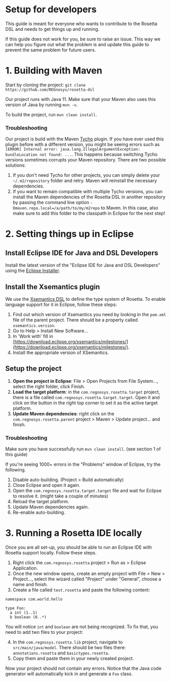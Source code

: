 # Setup for developers
This guide is meant for everyone who wants to contribute to the Rosetta DSL and needs to get things up and running.

If this guide does not work for you, be sure to raise an issue. This way we can help you figure out what the problem is and update this guide to prevent the same problem for future users.

# 1. Building with Maven
Start by cloning the project: `git clone https://github.com/REGnosys/rosetta-dsl`

Our project runs with Java 11. Make sure that your Maven also uses this version of Java by running `mvn -v`.

To build the project, run `mvn clean install`.

### Troubleshooting
Our project is build with the Maven [Tycho](https://www.eclipse.org/tycho/sitedocs/tycho-maven-plugin/index.html) plugin. If you have ever used this plugin before with a different version, you might be seeing errors such as `[ERROR] Internal error: java.lang.IllegalArgumentException: bundleLocation not found: ...`. This happens because switching Tycho versions sometimes corrupts your Maven repository. There are two possible solutions:
1. If you don't need Tycho for other projects, you can simply delete your `~/.m2/repository` folder and retry. Maven will reinstall the necessary dependencies.
2. If you want to remain compatible with multiple Tycho versions, you can install the Maven dependencies of the Rosetta DSL in another repository by passing the command line option `-Dmaven.repo.local=/a/path/to/my/m2repo` to Maven. In this case, also make sure to add this folder to the classpath in Eclipse for the next step!

# 2. Setting things up in Eclipse
## Install Eclipse IDE for Java and DSL Developers
Install the latest version of the "Eclipse IDE for Java and DSL Developers" using the [Eclipse Installer](https://www.eclipse.org/downloads/packages/installer).

## Install the Xsemantics plugin
We use the [Xsemantics DSL](https://github.com/eclipse/xsemantics) to define the type system of Rosetta. To enable language support for it in Eclipse, follow these steps:
1. Find out which version of Xsemantics you need by looking in the `pom.xml` file of the parent project. There should be a property called `xsemantics.version`.
2. Go to Help > Install New Software...
3. In 'Work with' fill in [https://download.eclipse.org/xsemantics/milestones/](https://download.eclipse.org/xsemantics/milestones/).
4. Install the appropriate version of XSemantics.

## Setup the project
1. **Open the project in Eclipse**: File > Open Projects from File System..., select the right folder, click Finish.
2. **Load the target platform**: in the `com.regnosys.rosetta.target` project, there is a file called `com.regnosys.rosetta.target.target`. Open it and click on the button in the right top corner to set it as the active target platform.
3. **Update Maven dependencies**: right click on the `com.regnosys.rosetta.parent` project > Maven > Update project... and finish.

### Troubleshooting
Make sure you have successfully run `mvn clean install`. (see section 1 of this guide)

If you're seeing 1000+ errors in the "Problems" window of Eclipse, try the following.
1. Disable auto-building. (Project > Build automatically)
2. Close Eclipse and open it again.
3. Open the `com.regnosys.rosetta.target.target` file and wait for Eclipse to resolve it. (might take a couple of minutes)
4. Reload the target platform.
5. Update Maven dependencies again.
6. Re-enable auto-building.

# 3. Running a Rosetta IDE locally
Once you are all set-up, you should be able to run an Eclipse IDE with Rosetta support locally. Follow these steps.

1. Right click the `com.regnosys.rosetta` project > Run as > Eclipse Application.
2. Once the new window opens, create an empty project with File > New > Project..., select the wizard called "Project" under "General", choose a name and finish.
3. Create a file called `test.rosetta` and paste the following content:
```
namespace com.world.hello

type Foo:
  a int (1..1)
  b boolean (0..*)
```
You will notice `int` and `boolean` are not being recognized. To fix that, you need to add two files to your project:

4. In the `com.regnosys.rosetta.lib` project, navigate to `src/main/java/model`. There should be two files there: `annotations.rosetta` and `basictypes.rosetta`.
5. Copy them and paste them in your newly created project.

Now your project should not contain any errors. Notice that the Java code generator will automatically kick in and generate a `Foo` class.
